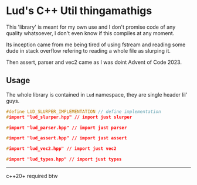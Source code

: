 # Lud's C++ Util thingamathigs

This 'library' is meant for my own use and I don't promise code of any quality  whatsoever, I don't even know if this compiles at any moment.

Its inception came from me being tired of using fstream and reading some dude in stack overflow refering to 
reading a whole file as slurping it.

Then assert, parser and vec2 came as I was doint Advent of Code 2023.

## Usage

The whole library is contained in ```Lud``` namespace, they are single header lil' guys.

```c++
#define LUD_SLURPER_IMPLEMENTATION // define implementation 
#import "lud_slurper.hpp" // import just slurper
```

```c++
#import "lud_parser.hpp" // import just parser
```

```c++
#import "lud_assert.hpp" // import just assert
```

```c++
#import "lud_vec2.hpp" // import just vec2
```

```c++
#import "lud_types.hpp" // import just types
```



---
c++20+ required btw
